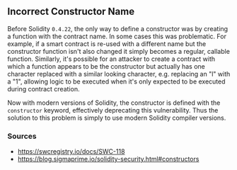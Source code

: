 ## Incorrect Constructor Name

Before Solidity `0.4.22`, the only way to define a constructor was by creating a function with the contract name. In some cases this was problematic. For example, if a smart contract is re-used with a different name but the constructor function isn't also changed it simply becomes a regular, callable function. Similarly, it's possible for an attacker to create a contract with which a function appears to be the constructor but actually has one character replaced with a similar looking character, e.g. replacing an "l" with a "1", allowing logic to be executed when it's only expected to be executed during contract creation.

Now with modern versions of Solidity, the constructor is defined with the `constructor` keyword, effectively deprecating this vulnerability. Thus the solution to this problem is simply to use modern Solidity compiler versions.

### Sources

- https://swcregistry.io/docs/SWC-118
- https://blog.sigmaprime.io/solidity-security.html#constructors